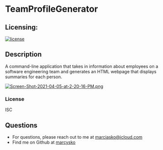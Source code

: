 # TeamProfileGenerator
## Licensing:
  [![license](https://img.shields.io/badge/license-ISC-yellow)](https://shields.io)

## Description
A command-line application that takes in information about employees on a software engineering team and generates an HTML webpage that displays summaries for each person.

[![Screen-Shot-2021-04-05-at-2-20-16-PM.png](https://i.postimg.cc/3RrkgmG9/Screen-Shot-2021-04-05-at-2-20-16-PM.png)](https://postimg.cc/xk7jQktb)


### License
ISC

## Questions
* For questions, please reach out to me at marciasko@icloud.com
* Find me on Github at [marcysko](http://github.com/marcysko)
